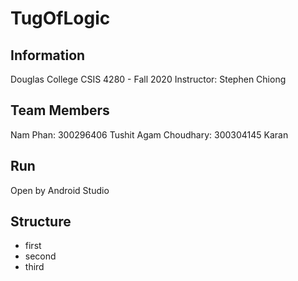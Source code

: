 # TugOfLogic

## Information
Douglas College
CSIS 4280 - Fall 2020
Instructor: Stephen Chiong

## Team Members

Nam Phan: 300296406
Tushit
Agam Choudhary: 300304145
Karan

## Run

Open by Android Studio

## Structure

- first
- second
- third
